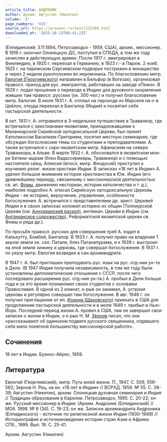```yaml
---
article_title: АНДРОНИК
author: Архим. Августин (Никитин)
volume: '2'
page_numbers: '415'
source_url: https://pravenc.ru/text/115398.html
downloaded_at: '2025-10-13T08:41:23Z'
---
```


(Елпидинский; 3.11.1894, Петрозаводск - 1959, США), архим., миссионер. В 1916 г. окончил Олонецкую ДС, поступил в СПбДА, в том же году зачислен в действующую армию. После 1917 г. эмигрировал в Финляндию, в 1920 г. переехал в Германию, в 1923 г.- в Париж. 2 нояб. 1925 г. на парижском Сергиевском подворье пострижен в монашество и через 2 недели рукоположен во иеромонаха. По благословению митр. [Евлогия (Георгиевского)](<https://pravenc.ru/text/Евлогия (Георгиевского).html>) направлен в Бельфор (в Вогезах), организовал правосл. приход для рус. эмигрантов, работавших на заводе «Пежо». В 1929 г. подал прошение о переводе в Индию для духовного окормления живших там правосл. русских (ок. 300 чел.) и получил благословение митр. Евлогия. В июле 1931 г. А. отплыл на пароходе из Марселя на о-в Цейлон, откуда переехал в Бангалор (Индия) и посвятил себя пастырской деятельности.

В окт. 1931 г. А. отправился в 3-недельное путешествие в Траванкор, где встречался с христианами-яковитами, принадлежавшими к Маланкарской Сирийской ортодоксальной Церкви, был принят Католикосом Василием-Григорием, посетил местную семинарию, где обсуждал богословские темы со студентами и преподавателями. А. также встречался с сиро-яковитским митр. Афанасием на севере Траванкора, в Альве. В марте 1932 г. А. обосновался в яковитском мон-ре Бетани-ашрам (близ Вадассерикары, Траванкор) и с помощью настоятеля свящ. Алексия (впосл. митр. Феодосий) приступил к изучению религ. жизни христиан Индии. В записках «18 лет в Индии» А. уделил большое внимание истории христианства в Юж. Индии (его древнейшему периоду, связанному с миссионерской деятельностью св. ап. [Фомы](https://pravenc.ru/text/Фома.html), движению несториан, истории католичества и т. д.), наиболее подробно А. описал Сирийскую ортодоксальную Церковь Индии - ее историю, вероучение, управление, особенности богослужения. А. встречался с представителями др. христ. Церквей Индии и в своих записках изложил историю их общин (Толлиурской Церкви (см. [Аннурианский раскол](<https://pravenc.ru/text/Аннурианский раскол.html>)), англикан. Церкви в Индии (см. [Англиканское содружество](<https://pravenc.ru/text/Англиканское содружество.html>)), Реформатской яковитской церкви св. Фомы и ряда др.).

По просьбе правосл. русских для совершения треб А. ездил в Калькутту, Бомбей, Бангалор. В 1933 г. А. получил право на владение 1 акром земли ок. сел. Патали, близ Патанапурама, и к 1939 г. выстроил на этой земле хижину и церковь, где совершал богослужения. В 1937 г. по указу митр. Евлогия возведен в сан архимандрита.

В 1947 г. А. был приглашен преподавать рус. язык на рус. отд-нии ун-та в Дели. (В 1947 Индия получила независимость, в том же году были установлены дипломатические отношения с СССР, после чего последовало расширение рус. отд-ния ун-та.) А. пробыл в Дели больше года и за это время познакомил своих студентов с основами Православия. В одной из 2 комнат, к-рые он занимал, А. устроил церковь и регулярно совершал там богослужения. В авг. 1948 г. он получил приглашение от еп. [Иоанна (Шаховского)](<https://pravenc.ru/text/Иоанна (Шаховского).html>) приехать в США для продолжения пастырской деятельности и в июле 1949 г. прибыл в Нью-Йорк. Последний период жизни А. провел в США, там он завершил свои записки о жизни в Индии, о к-рых Н. М. [Зёрнов](https://pravenc.ru/text/Зёрнов.html) писал, что они «рассказывают об одиноком подвиге русского священника, отдавшего себя мало понятной большинству миссионерской работе».

## Сочинения

18 лет в Индии. Буэнос-Айрес, 1959.

## Литература

Евлогий (Георгиевский), митр. Путь моей жизни. П., 1947. С. 509, 556-562; Зернов Н. Рец. на кн. «18 лет в Индии» // ВСРХД. 1959. № 55. С. 38-39; Августин (Никитин), архим. Олонецкая духовная семинария и Индия // Традиции образования в Карелии. Петрозаводск, 1995. С. 20-22; он же. Русский миссионер в Индии: (Архим. Андроник (Елпидинский) // МОб. 1998. № 8 (34). С. 19-23; он же. Записки архимандрита Андроника (Елпидинского) - источник по религиозной жизни Индии (1930-1948) // Историография и источниковедение истории стран Азии и Африки. СПб., 1999. Вып. 18. С. 25-41.

Архим. Августин (Никитин)
